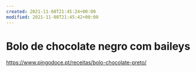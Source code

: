 ```yaml
---
created: 2021-11-08T21:45:24+00:00
modified: 2021-11-08T21:45:42+00:00
---
```


# Bolo de chocolate negro com baileys

https://www.pingodoce.pt/receitas/bolo-chocolate-preto/
